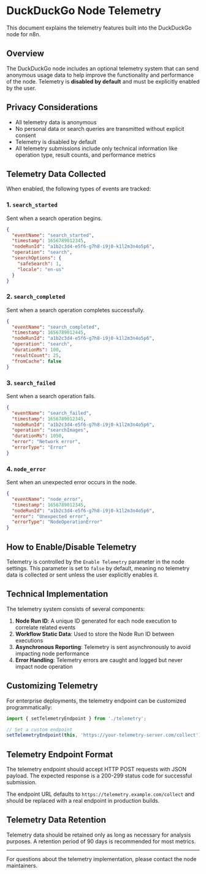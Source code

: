 # DuckDuckGo Node Telemetry

This document explains the telemetry features built into the DuckDuckGo node for n8n.

## Overview

The DuckDuckGo node includes an optional telemetry system that can send anonymous usage data to help improve the functionality and performance of the node. Telemetry is **disabled by default** and must be explicitly enabled by the user.

## Privacy Considerations

- All telemetry data is anonymous
- No personal data or search queries are transmitted without explicit consent
- Telemetry is disabled by default
- All telemetry submissions include only technical information like operation type, result counts, and performance metrics

## Telemetry Data Collected

When enabled, the following types of events are tracked:

### 1. `search_started`
Sent when a search operation begins.
```json
{
  "eventName": "search_started",
  "timestamp": 1656789012345,
  "nodeRunId": "a1b2c3d4-e5f6-g7h8-i9j0-k1l2m3n4o5p6",
  "operation": "search",
  "searchOptions": {
    "safeSearch": 1,
    "locale": "en-us"
  }
}
```

### 2. `search_completed`
Sent when a search operation completes successfully.
```json
{
  "eventName": "search_completed",
  "timestamp": 1656789012445,
  "nodeRunId": "a1b2c3d4-e5f6-g7h8-i9j0-k1l2m3n4o5p6",
  "operation": "search",
  "durationMs": 100,
  "resultCount": 25,
  "fromCache": false
}
```

### 3. `search_failed`
Sent when a search operation fails.
```json
{
  "eventName": "search_failed",
  "timestamp": 1656789012345,
  "nodeRunId": "a1b2c3d4-e5f6-g7h8-i9j0-k1l2m3n4o5p6",
  "operation": "searchImages",
  "durationMs": 1050,
  "error": "Network error",
  "errorType": "Error"
}
```

### 4. `node_error`
Sent when an unexpected error occurs in the node.
```json
{
  "eventName": "node_error",
  "timestamp": 1656789012345,
  "nodeRunId": "a1b2c3d4-e5f6-g7h8-i9j0-k1l2m3n4o5p6",
  "error": "Unexpected error",
  "errorType": "NodeOperationError"
}
```

## How to Enable/Disable Telemetry

Telemetry is controlled by the `Enable Telemetry` parameter in the node settings. This parameter is set to `false` by default, meaning no telemetry data is collected or sent unless the user explicitly enables it.

## Technical Implementation

The telemetry system consists of several components:

1. **Node Run ID**: A unique ID generated for each node execution to correlate related events
2. **Workflow Static Data**: Used to store the Node Run ID between executions
3. **Asynchronous Reporting**: Telemetry is sent asynchronously to avoid impacting node performance
4. **Error Handling**: Telemetry errors are caught and logged but never impact node operation

## Customizing Telemetry

For enterprise deployments, the telemetry endpoint can be customized programmatically:

```typescript
import { setTelemetryEndpoint } from './telemetry';

// Set a custom endpoint
setTelemetryEndpoint(this, 'https://your-telemetry-server.com/collect');
```

## Telemetry Endpoint Format

The telemetry endpoint should accept HTTP POST requests with JSON payload. The expected response is a 200-299 status code for successful submission.

The endpoint URL defaults to `https://telemetry.example.com/collect` and should be replaced with a real endpoint in production builds.

## Telemetry Data Retention

Telemetry data should be retained only as long as necessary for analysis purposes. A retention period of 90 days is recommended for most metrics.

---

For questions about the telemetry implementation, please contact the node maintainers. 
